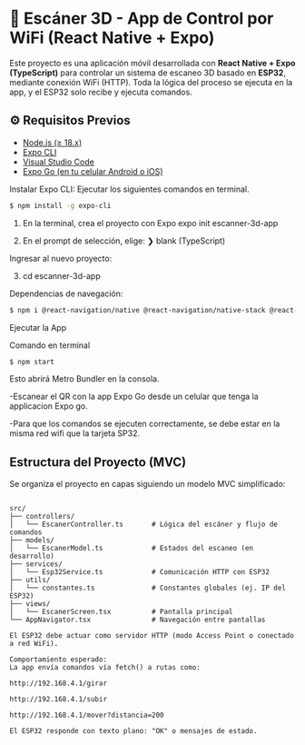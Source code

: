 # 📱 Escáner 3D - App de Control por WiFi (React Native + Expo)

Este proyecto es una aplicación móvil desarrollada con **React Native + Expo (TypeScript)** para controlar un sistema de escaneo 3D basado en **ESP32**, mediante conexión WiFi (HTTP). Toda la lógica del proceso se ejecuta en la app, y el ESP32 solo recibe y ejecuta comandos.

## ⚙️ Requisitos Previos

- [Node.js (≥ 18.x)](https://nodejs.org/)
- [Expo CLI](https://docs.expo.dev/get-started/installation/)
- [Visual Studio Code](https://code.visualstudio.com/)
- [Expo Go (en tu celular Android o iOS)](https://expo.dev/client)

Instalar Expo CLI:
Ejecutar los siguientes comandos en terminal.

```bash
$ npm install -g expo-cli
```
1. En la terminal, crea el proyecto con Expo
expo init escanner-3d-app

2. En el prompt de selección, elige:
❯ blank (TypeScript)

Ingresar al nuevo proyecto:

3. cd escanner-3d-app


Dependencias de navegación:
```bash
$ npm i @react-navigation/native @react-navigation/native-stack @react-navigation/stack react-native-screens react-native-safe-area-context
```

Ejecutar la App

Comando en terminal
```bash
$ npm start
```

Esto abrirá Metro Bundler en la consola.

-Escanear el QR con la app Expo Go desde un celular que tenga la applicacion Expo go.

-Para que los comandos se ejecuten correctamente, se debe estar en la misma red wifi que la tarjeta SP32.

## Estructura del Proyecto (MVC)
Se organiza el proyecto en capas siguiendo un modelo MVC simplificado:

```plaintext

src/
├── controllers/
│   └── EscanerController.ts       # Lógica del escáner y flujo de comandos
├── models/
│   └── EscanerModel.ts            # Estados del escaneo (en desarrollo)
├── services/
│   └── Esp32Service.ts            # Comunicación HTTP con ESP32
├── utils/
│   └── constantes.ts              # Constantes globales (ej. IP del ESP32)
├── views/
│   └── EscanerScreen.tsx          # Pantalla principal
└── AppNavigator.tsx               # Navegación entre pantallas

El ESP32 debe actuar como servidor HTTP (modo Access Point o conectado a red WiFi).

Comportamiento esperado:
La app envía comandos vía fetch() a rutas como:

http://192.168.4.1/girar

http://192.168.4.1/subir

http://192.168.4.1/mover?distancia=200

El ESP32 responde con texto plano: "OK" o mensajes de estado.

